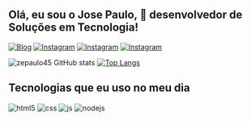 ## Olá,  eu sou o Jose Paulo, 👋 desenvolvedor de Soluções em Tecnologia!

[![Blog](https://img.shields.io/website?label=Hox.com.br&style=for-the-badge&url=https://hox.com.br/)](https://hox.com.br)
[![Instagram](https://img.shields.io/badge/Instagram-E4405F?style=for-the-badge&logo=instagram&logoColor=white)](https://instagram.com/agenciahox)
[![Instagram](https://img.shields.io/badge/-Gmail-%23333?style=for-the-badge&logo=gmail&logoColor=white)](mailto:ze45ster@gmail.com)
[![Instagram](https://img.shields.io/badge/-LinkedIn-%230077B5?style=for-the-badge&logo=linkedin&logoColor=white)](https://www.linkedin.com/in/josepaulosouza)

![zepaulo45 GitHub stats](https://github-readme-stats.vercel.app/api?username=zepaulo45&show_icons=true&theme=synthwave&count_private=true)
[![Top Langs](https://github-readme-stats.vercel.app/api/top-langs/?username=zepaulo45&layout=compactt&langs_count=7&theme=radical)](https://github.com/zepaulo45/github-readme-stats)

## Tecnologias que eu uso no meu dia

  <div style="display: inline_block">
  <img align="center" alt="html5" src="https://img.shields.io/badge/HTML5-E34F26?style=for-the-badge&logo=html5&logoColor=white" />
  <img align="center" alt="css" src="https://img.shields.io/badge/CSS3-1572B6?style=for-the-badge&logo=css3&logoColor=white" />
  <img align="center" alt="js" src="https://img.shields.io/badge/JavaScript-F7DF1E?style=for-the-badge&logo=javascript&logoColor=black" />
  <img align="center" alt="nodejs" src="https://img.shields.io/badge/php-blue?style=for-the-badge&logo=php&logoColor=white" />
</div><br/>

